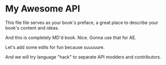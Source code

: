 # My Awesome API

This file file serves as your book's preface, a great place to describe your book's content and ideas.

And this is completely MD'd book. Nice. Gonna use that for AE.

Let's add some edits for fun because suuuuure.

And we will try language "hack" to separate API modders and contributors.